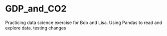 # GDP_and_CO2
Practicing data science exercise for Bob and Lisa.
Using Pandas to read and explore data.
testing changes